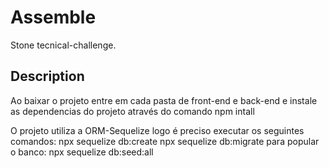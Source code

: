 # Assemble

Stone tecnical-challenge.

## Description

Ao baixar o projeto entre em cada pasta de front-end e back-end e instale as dependencias do projeto através do comando npm intall

O projeto utiliza a ORM-Sequelize logo é preciso executar os seguintes comandos: 
npx sequelize db:create
npx sequelize db:migrate
para popular o banco:
npx sequelize db:seed:all


